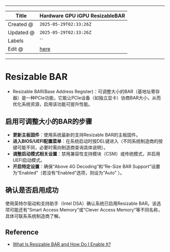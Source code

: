 -----

| Title     | Hardware GPU iGPU ResizableBAR                       |
| --------- | ---------------------------------------------------- |
| Created @ | `2025-05-29T02:33:26Z`                               |
| Updated @ | `2025-05-29T02:33:26Z`                               |
| Labels    | \`\`                                                 |
| Edit @    | [here](https://github.com/junxnone/xwiki/issues/313) |

-----

# Resizable BAR

  - Resizable BAR(Base Address
    Register)：可调整大小的BAR（基地址寄存器）是一种PCIe功能，它能让PCIe设备（如独立显卡）协商BAR大小，从而优化系统资源，启用该功能可提升性能。

## 启用可调整大小的BAR的步骤

  - **更新主板固件**：使用系统最新的支持Resizable BAR的主板固件。
  - **进入BIOS/UEFI配置菜单**：在系统启动时按DEL键进入（不同系统制造商的按键可能不同，必要时需向制造商查询具体说明）。
  - **调整启动模式相关设置**：禁用兼容性支持模块（CSM）或传统模式，并启用UEFI启动模式。
  - **开启特定设置**：确保“Above 4G Decoding”和“Re-Size BAR
    Support”设置为“Enabled”（若没有“Enabled”选项，则设为“Auto” ）。

## 确认是否启用成功

使用英特尔驱动和支持助手（Intel DSA）确认系统已启用Resizable BAR。该选项可能还有“Smart Access
Memory”或“Clever Access Memory”等不同名称，具体可联系系统制造商了解。

## Reference

  - [What Is Resizable BAR and How Do I Enable
    It?](https://www.intel.com/content/www/us/en/support/articles/000090831/graphics.html)
